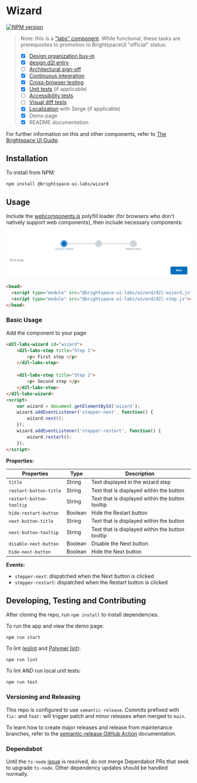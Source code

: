 # Wizard

[![NPM version](https://img.shields.io/npm/v/@brightspace-ui-labs/wizard.svg)](https://www.npmjs.org/package/@brightspace-ui-labs/wizard)

> Note: this is a ["labs" component](https://github.com/BrightspaceUI/guide/wiki/Component-Tiers). While functional, these tasks are prerequisites to promotion to BrightspaceUI "official" status:
>
> - [x] [Design organization buy-in](https://github.com/BrightspaceUI/guide/wiki/Before-you-build#working-with-design)
> - [x] [design.d2l entry](http://design.d2l/)
> - [ ] [Architectural sign-off](https://github.com/BrightspaceUI/guide/wiki/Before-you-build#web-component-architecture)
> - [x] [Continuous integration](https://github.com/BrightspaceUI/guide/wiki/Testing#testing-continuously-with-travis-ci)
> - [x] [Cross-browser testing](https://github.com/BrightspaceUI/guide/wiki/Testing#cross-browser-testing-with-sauce-labs)
> - [x] [Unit tests](https://github.com/BrightspaceUI/guide/wiki/Testing#testing-with-polymer-test) (if applicable)
> - [ ] [Accessibility tests](https://github.com/BrightspaceUI/guide/wiki/Testing#automated-accessibility-testing-with-axe)
> - [ ] [Visual diff tests](https://github.com/BrightspaceUI/visual-diff)
> - [x] [Localization](https://github.com/BrightspaceUI/guide/wiki/Localization) with Serge (if applicable)
> - [x] Demo page
> - [X] README documentation

For further information on this and other components, refer to [The Brightspace UI Guide](https://github.com/BrightspaceUI/guide/wiki).

## Installation

To install from NPM:

```shell
npm install @brightspace-ui-labs/wizard
```

## Usage

Include the [webcomponents.js](http://webcomponents.org/polyfills/) polyfill loader (for browsers who don't natively support web components), then include necessary components:

![Wizard](./demo/wizard.gif)

```html
<head>
  <script type="module" src="@brightspace-ui-labs/wizard/d2l-wizard.js"></script>
  <script type="module" src="@brightspace-ui-labs/wizard/d2l-step.js"></script>
</head>
```

### Basic Usage

Add the component to your page

```html
<d2l-labs-wizard id="wizard">
	<d2l-labs-step title="Step 1">
		<p> First step </p>
	</d2l-labs-step>

	<d2l-labs-step title="Step 2">
		<p> Second step </p>
	</d2l-labs-step>
</d2l-labs-wizard>
<script>
	var wizard = document.getElementById('wizard');
	wizard.addEventListener('stepper-next', function() {
		wizard.next();
	});
	wizard.addEventListener('stepper-restart', function() {
		wizard.restart();
	});
</script>
```


**Properties:**

| Properties | Type | Description |
|--|--|--|
| `title` | String | Text displayed in the wizard step |
| `restart-button-title` | String | Text that is displayed within the button |
| `restart-button-tooltip` | String | Text that is displayed within the button tooltip |
| `hide-restart-button` | Boolean | Hide the Restart button |
| `next-button-title` | String | Text that is displayed within the button |
| `next-button-tooltip` | String | Text that is displayed within the button tooltip |
| `disable-next-button` | Boolean | Disable the Next button |
| `hide-next-button` | Boolean | Hide the Next button |

**Events:**
- `stepper-next`: dispatched when the Next button is clicked
- `stepper-restart`: dispatched when the Restart button is clicked

## Developing, Testing and Contributing

After cloning the repo, run `npm install` to install dependencies.

To run the app and view the demo page:

```shell
npm run start
```

To lint ([eslint](http://eslint.org/) and [Polymer lint](https://www.polymer-project.org/2.0/docs/tools/polymer-cli-commands#lint)):

```shell
npm run lint
```

To lint AND run local unit tests:

```shell
npm run test
```

### Versioning and Releasing

This repo is configured to use `semantic-release`. Commits prefixed with `fix:` and `feat:` will trigger patch and minor releases when merged to `main`.

To learn how to create major releases and release from maintenance branches, refer to the [semantic-release GitHub Action](https://github.com/BrightspaceUI/actions/tree/main/semantic-release) documentation.

### Dependabot

Until the `ts-node` [issue](https://github.com/BrightspaceUILabs/wizard/pull/83#issuecomment-1131935120) is resolved, do not merge Dependabot PRs that seek to upgrade `ts-node`.  Other dependency updates should be handled normally.
